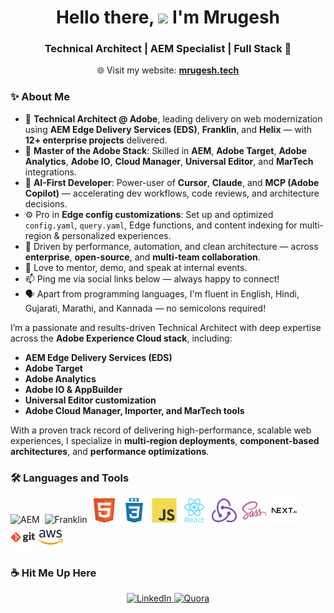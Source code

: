 <h1 align="center"> 
  Hello there, <img src="https://media.giphy.com/media/hvRJCLFzcasrR4ia7z/giphy.gif" width="30px"/> 
  I'm <strong>Mrugesh</strong>
</h1>
<h3 align="center">Technical Architect | AEM Specialist | Full Stack 🚀</h3>
<p align="center">
  🌐 Visit my website: <a href="https://mrugesh.tech" target="_blank"><strong>mrugesh.tech</strong></a>
</p>



### :sparkles: About Me 
- 💼 **Technical Architect @ Adobe**, leading delivery on web modernization using **AEM Edge Delivery Services (EDS)**, **Franklin**, and **Helix** — with **12+ enterprise projects** delivered.
- 🧠 **Master of the Adobe Stack**: Skilled in **AEM**, **Adobe Target**, **Adobe Analytics**, **Adobe IO**, **Cloud Manager**, **Universal Editor**, and **MarTech** integrations.
- 🤖 **AI-First Developer**: Power-user of **Cursor**, **Claude**, and **MCP (Adobe Copilot)** — accelerating dev workflows, code reviews, and architecture decisions.
- ⚙️ Pro in **Edge config customizations**: Set up and optimized `config.yaml`, `query.yaml`, Edge functions, and content indexing for multi-region & personalized experiences.
- 🚀 Driven by performance, automation, and clean architecture — across **enterprise**, **open-source**, and **multi-team collaboration**.
- 🎤 Love to mentor, demo, and speak at internal events.  
- 📫 Ping me via social links below — always happy to connect!
- 🗣️ Apart from programming languages, I'm fluent in English, Hindi, Gujarati, Marathi, and Kannada — no semicolons required!

I’m a passionate and results-driven Technical Architect with deep expertise across the **Adobe Experience Cloud stack**, including:

- **AEM Edge Delivery Services (EDS)**
- **Adobe Target**
- **Adobe Analytics**
- **Adobe IO & AppBuilder**
- **Universal Editor customization**
- **Adobe Cloud Manager, Importer, and MarTech tools**

With a proven track record of delivering high-performance, scalable web experiences, I specialize in **multi-region deployments**, **component-based architectures**, and **performance optimizations**.

### :hammer_and_wrench: Languages and Tools 
<div>
  <img src="https://cdn.worldvectorlogo.com/logos/adobe-experience-manager.svg" title="AEM" alt="AEM" width="40" height="40"/>&nbsp;
    <img src="https://www.aem.live/blocks/header/adobe-franklin-logo.svg" title="Edge Delivery Service" alt="Franklin" width="40" height="40"/>&nbsp;
  <img src="https://github.com/devicons/devicon/blob/master/icons/html5/html5-original.svg" title="HTML5" alt="HTML" width="40" height="40"/>&nbsp;
  <img src="https://github.com/devicons/devicon/blob/master/icons/css3/css3-plain-wordmark.svg"  title="CSS3" alt="CSS" width="40" height="40"/>&nbsp;
  <img src="https://github.com/devicons/devicon/blob/master/icons/javascript/javascript-original.svg" title="JavaScript" alt="JavaScript" width="40" height="40"/>&nbsp;
  <img src="https://github.com/devicons/devicon/blob/master/icons/react/react-original-wordmark.svg" title="React" alt="React" width="40" height="40"/>&nbsp;
  <img src="https://github.com/devicons/devicon/blob/master/icons/redux/redux-original.svg" title="Redux" alt="Redux " width="40" height="40"/>&nbsp;
  <img src="https://github.com/devicons/devicon/blob/master/icons/sass/sass-original.svg" title="SASS" alt="SASS" width="40" height="40"/>&nbsp;
  <img src="https://github.com/devicons/devicon/blob/master/icons/nextjs/nextjs-original-wordmark.svg" title="Next.js" alt="Next.js" width="40" height="40"/>&nbsp;
  <img src="https://github.com/devicons/devicon/blob/master/icons/git/git-original-wordmark.svg" title="Git" **alt="Git" width="40" height="40"/>
    <img src="https://github.com/devicons/devicon/blob/master/icons/amazonwebservices/amazonwebservices-original-wordmark.svg" title="AWS" alt="AWS" width="40" height="40"/>&nbsp;
</div>  

### :coffee: Hit Me Up Here
<p align="center">
    <a href="https://www.linkedin.com/in/onlymrugesh/" target="_blank">
        <img src="https://img.shields.io/badge/For_Professional_Updates-15k?style=for-the-badge&color=0a66c2&logo=linkedin" alt="LinkedIn"/>
    </a>
    <a href="https://www.quora.com/profile/MrugeshTech" target="_blank">
        <img src="https://img.shields.io/badge/Mrugesh_Tech_Space-2k?style=for-the-badge&color=A82400&logo=quora&logoColor=fff" alt="Quora"/>
    </a>
</p>



